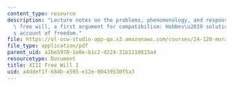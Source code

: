 ```yaml
---
content_type: resource
description: "Lecture notes on the problems, phenomenology, and responsibility of\
  \ free will, a first argument for compatibilism: Hobbes\u2019 solution, and Frankfurt\u2019\
  s account of freedom."
file: https://ol-ocw-studio-app-qa.s3.amazonaws.com/courses/24-120-moral-psychology-spring-2009/a4ddef1f684ba595e12e00439530f5a3_MIT24_120s09_lec13.pdf
file_type: application/pdf
parent_uid: a1be5978-1e0e-b1c2-d224-31b1110815a4
resourcetype: Document
title: XIII Free Will I
uid: a4ddef1f-684b-a595-e12e-00439530f5a3
---
```

